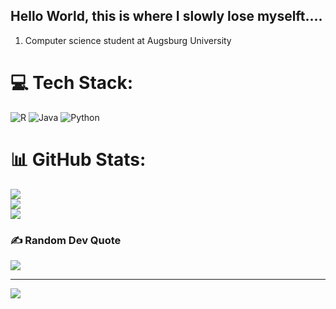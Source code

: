 ## Hello World, this is where I slowly lose myselft....

1. Computer science student at Augsburg University



# 💻 Tech Stack:
![R](https://img.shields.io/badge/r-%23276DC3.svg?style=for-the-badge&logo=r&logoColor=white) ![Java](https://img.shields.io/badge/java-%23ED8B00.svg?style=for-the-badge&logo=openjdk&logoColor=white) ![Python](https://img.shields.io/badge/python-3670A0?style=for-the-badge&logo=python&logoColor=ffdd54)
# 📊 GitHub Stats:
![](https://github-readme-stats.vercel.app/api?username=Wah-beep&theme=merko&hide_border=false&include_all_commits=false&count_private=false)<br/>
![](https://nirzak-streak-stats.vercel.app/?user=Wah-beep&theme=merko&hide_border=false)<br/>
![](https://github-readme-stats.vercel.app/api/top-langs/?username=Wah-beep&theme=merko&hide_border=false&include_all_commits=false&count_private=false&layout=compact)

### ✍️ Random Dev Quote
![](https://quotes-github-readme.vercel.app/api?type=horizontal&theme=radical)

---
[![](https://visitcount.itsvg.in/api?id=Wah-beep&icon=10&color=0)](https://visitcount.itsvg.in)

<!-- Proudly created with GPRM ( https://gprm.itsvg.in ) -->
